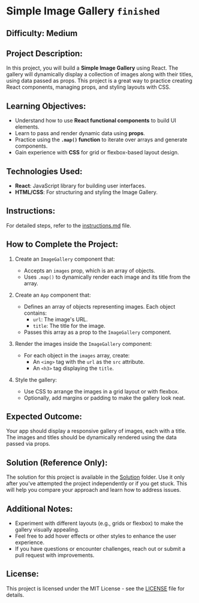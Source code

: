 # Simple Image Gallery `finished`

## Difficulty: Medium

## Project Description:
In this project, you will build a **Simple Image Gallery** using React. The gallery will dynamically display a collection of images along with their titles, using data passed as props. This project is a great way to practice creating React components, managing props, and styling layouts with CSS.

## Learning Objectives:
- Understand how to use **React functional components** to build UI elements.
- Learn to pass and render dynamic data using **props**.
- Practice using the **`.map()` function** to iterate over arrays and generate components.
- Gain experience with **CSS** for grid or flexbox-based layout design.

## Technologies Used:
- **React**: JavaScript library for building user interfaces.
- **HTML/CSS**: For structuring and styling the Image Gallery.

## Instructions:
For detailed steps, refer to the [instructions.md](instructions.md) file.

## How to Complete the Project:
1. Create an `ImageGallery` component that:
   - Accepts an `images` prop, which is an array of objects.
   - Uses `.map()` to dynamically render each image and its title from the array.

2. Create an `App` component that:
   - Defines an array of objects representing images. Each object contains:
     - `url`: The image's URL.
     - `title`: The title for the image.
   - Passes this array as a prop to the `ImageGallery` component.

3. Render the images inside the `ImageGallery` component:
   - For each object in the `images` array, create:
     - An `<img>` tag with the `url` as the `src` attribute.
     - An `<h3>` tag displaying the `title`.

4. Style the gallery:
   - Use CSS to arrange the images in a grid layout or with flexbox.
   - Optionally, add margins or padding to make the gallery look neat.

## Expected Outcome:
Your app should display a responsive gallery of images, each with a title. The images and titles should be dynamically rendered using the data passed via props.

## Solution (Reference Only):
The solution for this project is available in the [Solution](Solution) folder. Use it only after you've attempted the project independently or if you get stuck. This will help you compare your approach and learn how to address issues.

## Additional Notes:
- Experiment with different layouts (e.g., grids or flexbox) to make the gallery visually appealing.
- Feel free to add hover effects or other styles to enhance the user experience.
- If you have questions or encounter challenges, reach out or submit a pull request with improvements.

## License:
This project is licensed under the MIT License - see the [LICENSE](LICENSE) file for details.

